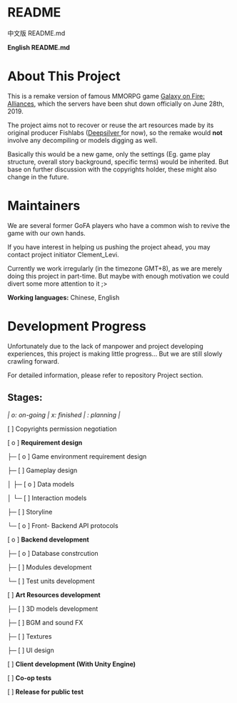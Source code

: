 # README

中文版 README.md

**English README.md**

# About This Project

This is a remake version of famous MMORPG game [Galaxy on Fire: Alliances](https://galaxyonfire.fandom.com/wiki/Galaxy_on_Fire:_Alliances "Fandom Page"), which the servers have been shut down officially on June 28th, 2019.

The project aims not to recover or reuse the art resources made by its original producer Fishlabs ([Deepsilver ](https://www.dsfishlabs.com/)for now), so the remake would **not** involve any decompiling or models digging as well.

Basically this would be a new game, only the settings (Eg. game play structure, overall story background, specific terms) would be inherited. But base on further discussion with the copyrights holder, these might also change in the future.

# Maintainers

We are several former GoFA players who have a common wish to revive the game with our own hands.

If you have interest in helping us pushing the project ahead, you may contact project initiator Clement_Levi.

Currently we work irregularly (in the timezone GMT+8), as we are merely doing this project in part-time. But maybe with enough motivation we could divert some more attention to it ;>

**Working languages:** Chinese, English

# Development Progress

Unfortunately due to the lack of manpower and project developing experiences, this project is making little progress... But we are still slowly crawling forward.

For detailed information, please refer to repository Project section.

## Stages:

*|	o: on-going	| 	x: finished	|	: planning	|*

[   ] Copyrights permission negotiation

[ o ] **Requirement design**

├─ [ o ] Game environment requirement design

├─ [   ] Gameplay design

│     ├─ [ o ] Data models

│     └─ [   ] Interaction models

├─ [   ] Storyline

└─ [ o ] Front- Backend API protocols

[ o ] **Backend development**

├─ [ o ] Database constrcution

├─ [   ] Modules development

└─ [   ] Test units development

[   ] **Art Resources development**

├─ [   ] 3D models development

├─ [   ] BGM and sound FX

├─ [   ] Textures

├─ [   ] UI design

[   ] **Client development (With Unity Engine)**

[   ] **Co-op tests**

[   ] **Release for public test**
